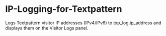 # IP-Logging-for-Textpattern
Logs Textpattern visitor IP addresses (IPv4/IPv6) to txp_log.ip_address and displays them on the Visitor Logs panel.
